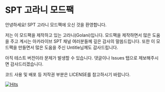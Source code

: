 # SPT 고라니 모드팩

안녕하세요! SPT 고라니 모드팩에 오신 것을 환영합니다.

저는 이 모드팩을 제작하고 있는 고라니(Golani)입니다.
모드팩을 제작하면서 많은 도움을 주고 계시는 아카라이브 SPT 채널 여러분들께 깊은 감사의 말씀드립니다.
또한 이 모드팩을 만들면서 많은 도움을 주신 Untitle님께도 감사드립니다.

아직 테스트 버전이라 문제가 발생할 수 있습니다. 
댓글이나 Issues 탭으로 제보해주시면 감사드리겠습니다.

코드 사용 및 배포 등 저작권 부분은 LICENSE를 참고하시기 바랍니다.

[![Hits](https://hits.seeyoufarm.com/api/count/incr/badge.svg?url=https%3A%2F%2Fgithub.com%2FGoLani11%2FGoLani_ModPack&count_bg=%233DC8C4&title_bg=%23555555&icon=&icon_color=%23E7E7E7&title=%EB%B0%A9%EB%AC%B8%EC%9E%90+%EC%88%98&edge_flat=false)](https://hits.seeyoufarm.com)